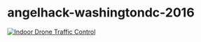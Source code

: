 # angelhack-washingtondc-2016
[![Indoor Drone Traffic Control](https://photos.app.goo.gl/8EbL6xuU9VsFBEkPA)](https://youtu.be/MELq1jfMjEE)
